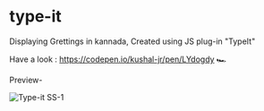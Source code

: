 # type-it
Displaying Grettings in kannada, Created using JS plug-in "TypeIt"

Have a look : https://codepen.io/kushal-jr/pen/LYdogdy 🏎

Preview-

![Type-it SS-1](https://user-images.githubusercontent.com/71813877/187453030-b597f174-1595-451d-a28c-3468a1d378c4.png)

